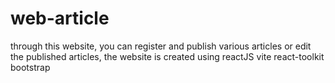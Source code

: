 # web-article
through this website, you can register and publish various articles or edit the published articles, the website is created using reactJS vite react-toolkit bootstrap
